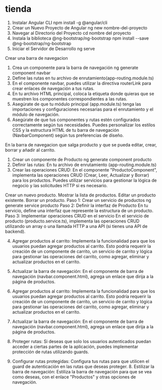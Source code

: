 # tienda

1. Instalar Angular CLI npm install -g @angular/cli
2. Crear un Nuevo Proyecto de Angular ng new nombre-del-proyecto
3. Navegar al Directorio del Proyecto cd nombre del proyecto
4. Instala la biblioteca @ng-bootstrap/ng-bootstrap npm install --save @ng-bootstrap/ng-bootstrap
5. Iniciar el Servidor de Desarrollo ng serve

Crear una barra de navegacion

1. Crea un componente para la barra de navegación ng generate component navbar
2. Define las rutas en tu archivo de enrutamiento(app-routing.module.ts)
3. En el componente navbar, puedes utilizar la directiva routerLink para crear enlaces de navegación a tus rutas.
4. En tu archivo HTML principal, coloca la etiqueta <router-outlet></router-outlet> donde quieras que se muestren los componentes correspondientes a las rutas.
5. Asegúrate de que tu módulo principal (app.module.ts) tenga las importaciones y configuraciones necesarias para el enrutamiento y el módulo de navegación.
6. Asegúrate de que tus componentes y rutas estén configurados correctamente según tus necesidades. Puedes personalizar los estilos CSS y la estructura HTML de tu barra de navegación (NavbarComponent) según tus preferencias de diseño.

En la barra de navegacion que salga producto y que se pueda editar, crear, borrar y añadir al carrito.

1. Crear un componente de Producto
   ng generate component producto
2. Definir las rutas: En tu archivo de enrutamiento (app-routing.module.ts)
3. Crear las operaciones CRUD: En el componente "ProductoComponent", implementa las operaciones CRUD (Crear, Leer, Actualizar y Borrar) para los productos. Puedes utilizar servicios para gestionar la lógica de negocio y las solicitudes HTTP si es necesario.

Crear un nuevo producto.
Mostrar la lista de productos.
Editar un producto existente.
Borrar un producto.
Paso 1: Crear un servicio de productos
ng generate service producto
Paso 2: Definir la interfaz de Producto
En tu servicio, define una interfaz que represente la estructura de un producto.
Paso 3: Implementar operaciones CRUD en el servicio
En el servicio de producto (producto.service.ts), implementa las operaciones CRUD utilizando un array o una llamada HTTP a una API (si tienes una API de backend).

4. Agregar productos al carrito: Implementa la funcionalidad para que los usuarios puedan agregar productos al carrito. Esto podría requerir la creación de un componente de carrito, un servicio de carrito y lógica para gestionar las operaciones del carrito, como agregar, eliminar y actualizar productos en el carrito.
5. Actualizar la barra de navegación: En el componente de barra de navegación (navbar.component.html), agrega un enlace que dirija a la página de productos.
6. Agregar productos al carrito: Implementa la funcionalidad para que los usuarios puedan agregar productos al carrito. Esto podría requerir la creación de un componente de carrito, un servicio de carrito y lógica para gestionar las operaciones del carrito, como agregar, eliminar y actualizar productos en el carrito.

7. Actualizar la barra de navegación: En el componente de barra de navegación (navbar.component.html), agrega un enlace que dirija a la página de productos.
8. Proteger rutas: Si deseas que solo los usuarios autenticados puedan acceder a ciertas partes de la aplicación, puedes implementar protección de rutas utilizando guards.
9. Configurar rutas protegidas: Configura tus rutas para que utilicen el guard de autenticación en las rutas que deseas proteger. 8. Estilizar la barra de navegación: Estiliza la barra de navegación para que se vea como deseas, con el enlace "Productos" y otras opciones de navegación.
